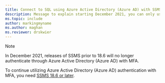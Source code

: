 ```yaml
---
title: Connect to SQL using Azure Active Directory (Azure AD) with SSMS 18.6 and later
description: Message to explain starting December 2021, you can only use Azure Active Directory (Azure AD) with SSMS 18.6 and later
ms.topic: include
author: markingmyname
ms.author: maghan
ms.reviewer: drskwier
---
```


> [!NOTE]
> In December 2021, releases of SSMS prior to 18.6 will no longer authenticate through Azure Active Directory (Azure AD) with MFA.
>
> To continue utilizing Azure Active Directory (Azure AD) authentication with MFA, you need [SSMS 18.6 or later](https://docs.microsoft.com/sql/ssms/download-sql-server-management-studio-ssms).
